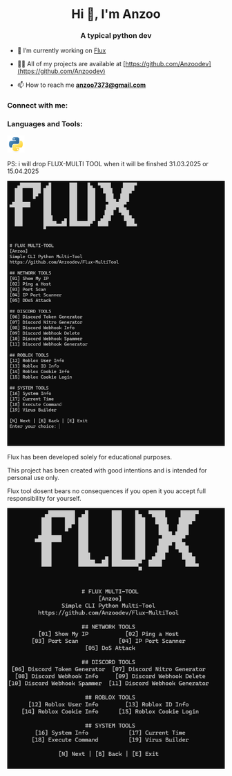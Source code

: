 <h1 align="center">Hi 👋, I'm Anzoo</h1>
<h3 align="center">A typical python dev</h3>

- 🔭 I’m currently working on [Flux](https://github.com/Anzoodev/Flux-MultiTool)

- 👨‍💻 All of my projects are available at [https://github.com/Anzoodev](https://github.com/Anzoodev)

- 📫 How to reach me **anzoo7373@gmail.com**

<h3 align="left">Connect with me:</h3>
<p align="left">
</p>

<h3 align="left">Languages and Tools:</h3>
<p align="left"> <a href="https://www.python.org" target="_blank" rel="noreferrer"> <img src="https://raw.githubusercontent.com/devicons/devicon/master/icons/python/python-original.svg" alt="python" width="40" height="40"/> </a> </p>
PS: i will drop FLUX-MULTI TOOL when it will be finshed  31.03.2025 or 15.04.2025

![image alt](https://github.com/Anzoodev/Flux-MultiTool/blob/76df031acff7c0c0fb4655efbcc249b4f85bd73e/Zrzut%20ekranu%202025-03-23%20180848.png)

Flux has been developed solely for educational purposes.

This project has been created with good intentions and is intended for personal use only.

Flux tool dosent bears no consequences if you open it you accept full responsibility for yourself.


![image alt](https://github.com/Anzoodev/Flux-MultiTool/blob/7d22709c0bcd71b05f35e38034aba0acfefd6af3/fluxalpha.03.png)
